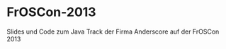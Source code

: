 FrOSCon-2013
============

Slides und Code zum Java Track der Firma Anderscore auf der FrOSCon 2013
